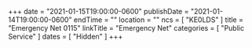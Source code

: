 +++
date = "2021-01-15T19:00:00-0600"
publishDate = "2021-01-14T19:00:00-0600"
endTime = ""
location = ""
ncs = [ "KE0LDS" ]
title = "Emergency Net 0115"
linkTitle = "Emergency Net"
categories = [ "Public Service" ]
dates = [ "Hidden" ]
+++

